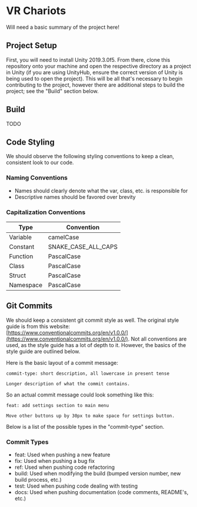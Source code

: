 # VR Chariots

Will need a basic summary of the project here!

## Project Setup

First, you will need to install Unity 2019.3.0f5. From there, clone this repository onto your machine and open the respective directory as a project in Unity (if you are using UnityHub, ensure the correct version of Unity is being used to open the project). This will be all that's necessary to begin contributing to the project, however there are additional steps to build the project; see the "Build" section below.

## Build

TODO

## Code Styling

We should observe the following styling conventions to keep a clean, consistent look to our code.

### Naming Conventions
- Names should clearly denote what the var, class, etc. is responsible for
- Descriptive names should be favored over brevity

### Capitalization Conventions
| Type | Convention |
|--|--|
| Variable | camelCase |
| Constant | SNAKE_CASE_ALL_CAPS |
| Function | PascalCase |
| Class | PascalCase |
| Struct | PascalCase |
| Namespace | PascalCase |

## Git Commits
We should keep a consistent git commit style as well. The original style guide is from this website: [https://www.conventionalcommits.org/en/v1.0.0/](https://www.conventionalcommits.org/en/v1.0.0/). Not all conventions are used, as the style guide has a lot of depth to it. However, the basics of the style guide are outlined below.

Here is the basic layout of a commit message:

    commit-type: short description, all lowercase in present tense

    Longer description of what the commit contains.


So an actual commit message could look something like this:

    feat: add settings section to main menu

    Move other buttons up by 30px to make space for settings button.

Below is a list of the possible types in the "commit-type" section.

### Commit Types

- feat: Used when pushing a new feature
- fix: Used when pushing a bug fix
- ref: Used when pushing code refactoring
- build: Used when modifying the build (bumped version number, new build process, etc.)
- test: Used when pushing code dealing with testing
- docs: Used when pushing documentation (code comments, README's, etc.)
